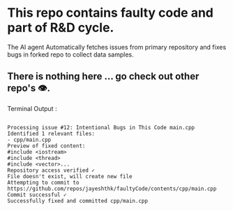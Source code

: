 # This repo contains faulty code and part of R&D cycle. 

The AI agent Automatically fetches issues from primary repository and fixes bugs in forked repo to collect data samples.

## There is nothing here ... go check out other repo's 👁️.


Terminal Output : 

```

Processing issue #12: Intentional Bugs in This Code main.cpp
Identified 1 relevant files:
- cpp/main.cpp
Preview of fixed content:
#include <iostream>
#include <thread>
#include <vector>...
Repository access verified ✓
File doesn't exist, will create new file
Attempting to commit to https://github.com/repos/jayeshthk/faultyCode/contents/cpp/main.cpp
Commit successful ✓
Successfully fixed and committed cpp/main.cpp
```
